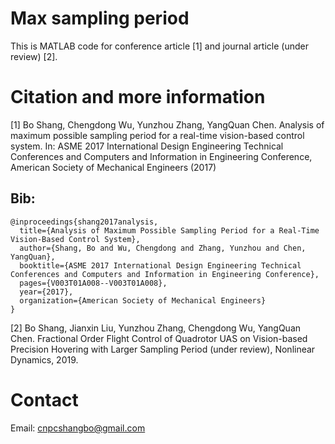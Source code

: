 # Max sampling period

This is MATLAB code for conference article [1] and journal article (under review) [2].

# Citation and more information
[1] Bo Shang, Chengdong Wu, Yunzhou Zhang, YangQuan Chen. Analysis of maximum possible sampling period for a real-time vision-based control system. In: ASME 2017 International Design Engineering Technical Conferences and Computers and Information in Engineering Conference, American Society of Mechanical Engineers (2017)

## Bib:
    @inproceedings{shang2017analysis,
      title={Analysis of Maximum Possible Sampling Period for a Real-Time Vision-Based Control System},
      author={Shang, Bo and Wu, Chengdong and Zhang, Yunzhou and Chen, YangQuan},
      booktitle={ASME 2017 International Design Engineering Technical Conferences and Computers and Information in Engineering Conference},
      pages={V003T01A008--V003T01A008},
      year={2017},
      organization={American Society of Mechanical Engineers}
    }

[2] Bo Shang, Jianxin Liu, Yunzhou Zhang, Chengdong Wu, YangQuan Chen. Fractional Order Flight Control of Quadrotor UAS on Vision-based Precision Hovering with Larger Sampling Period (under review), Nonlinear Dynamics, 2019.

# Contact
Email: cnpcshangbo@gmail.com
